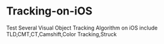 # Tracking-on-iOS
Test Several Visual Object Tracking Algorithm on iOS include TLD,CMT,CT,Camshift,Color Tracking,Struck
